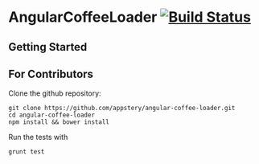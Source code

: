 AngularCoffeeLoader [![Build Status](https://travis-ci.org/appstery/angular-coffee-loader.png?branch=master)](https://travis-ci.org/appstery/angular-coffee-loader)
==========



Getting Started
---------------


For Contributors
----------------
Clone the github repository:

    git clone https://github.com/appstery/angular-coffee-loader.git
    cd angular-coffee-loader
    npm install && bower install

Run the tests with

    grunt test

